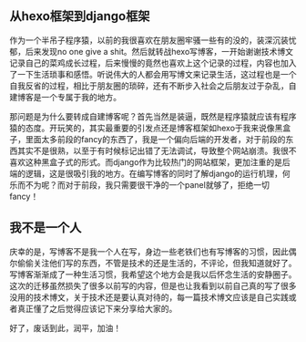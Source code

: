 ## 从hexo框架到django框架
作为一个半吊子程序猿，以前的我很喜欢在朋友圈牢骚一些有的没的，装深沉装忧郁，后来发现no one give a shit。然后就转战hexo写博客，一开始谢谢技术博文记录自己的菜鸡成长过程，后来慢慢的竟然也喜欢上这个记录的过程，内容也加入了一下生活琐事和感悟。听说伟大的人都会用写博文来记录生活，这过程也是一个自我反省的过程，相比于朋友圈的琐碎，还有不断步入社会之后朋友过于杂乱，自建博客是一个专属于我的地方。

那问题是为什么要转成自建博客呢？首先当然是装逼，既然是程序猿就应该有程序猿的态度。开玩笑的，其实最重要的引发点还是博客框架如hexo于我来说像黑盒子，里面太多前段的fancy的东西了，我是一个偏向后端的开发者，对于前段的东西其实不是很熟，以至于有时候标记出错了无法调试，导致整个网站崩溃。我很不喜欢这种黑盒子式的形式。而django作为比较热门的网站框架，更加注重的是后端的逻辑，这是很吸引我的地方。在编写博客的同时了解django的运行机理，何乐而不为呢？而对于前段，我只需要很干净的一个panel就够了，拒绝一切fancy！

## 我不是一个人
庆幸的是，写博客不是我一个人在写，身边一些老铁们也有写博客的习惯，因此偶尔偷偷关注他们写的东西，不管是技术的还是生活的，不评论，但我知道就好了。写博客渐渐成了一种生活习惯，我希望这个地方会是我以后怀念生活的安静圈子。这次的迁移虽然损失了很多以前写的内容，但是也让我看到以前自己真的写了很多没用的技术博文，关于技术还是要认真对待的，每一篇技术博文应该是自己实践或者真正懂了之后觉得应该记下来分享给大家的。

好了，废话到此，润平，加油！
